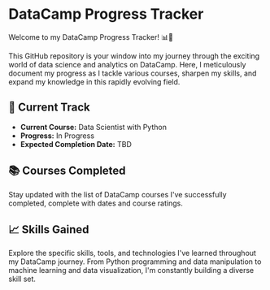 # DataCamp Progress Tracker

Welcome to my DataCamp Progress Tracker! 📊🚀

This GitHub repository is your window into my journey through the exciting world of data science and analytics on DataCamp. Here, I meticulously document my progress as I tackle various courses, sharpen my skills, and expand my knowledge in this rapidly evolving field.

## 🏃 Current Track
- **Current Course:** Data Scientist with Python
- **Progress:** In Progress
- **Expected Completion Date:** TBD

## 📚 Courses Completed
Stay updated with the list of DataCamp courses I've successfully completed, complete with dates and course ratings.

## 📈 Skills Gained
Explore the specific skills, tools, and technologies I've learned throughout my DataCamp journey. From Python programming and data manipulation to machine learning and data visualization, I'm constantly building a diverse skill set.
